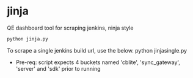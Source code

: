 # jinja
QE dashboard tool for scraping jenkins, ninja style

```bash
python jinja.py
```

To scrape a single jenkins build url, use the below.
python jinjasingle.py

* Pre-req: script expects 4 buckets named 'cblite', 'sync_gateway', 'server' and 'sdk' prior to running

